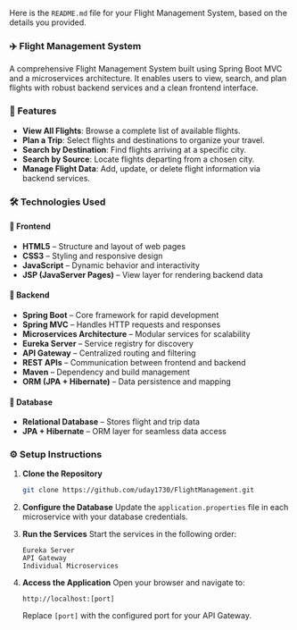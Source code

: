 Here is the `README.md` file for your Flight Management System, based on the details you provided.

### ✈️ Flight Management System

A comprehensive Flight Management System built using Spring Boot MVC and a microservices architecture. It enables users to view, search, and plan flights with robust backend services and a clean frontend interface.


### 🚀 Features

  * **View All Flights**: Browse a complete list of available flights.
  * **Plan a Trip**: Select flights and destinations to organize your travel.
  * **Search by Destination**: Find flights arriving at a specific city.
  * **Search by Source**: Locate flights departing from a chosen city.
  * **Manage Flight Data**: Add, update, or delete flight information via backend services.

### 🛠️ Technologies Used

#### 🔹 Frontend

  * **HTML5** – Structure and layout of web pages
  * **CSS3** – Styling and responsive design
  * **JavaScript** – Dynamic behavior and interactivity
  * **JSP (JavaServer Pages)** – View layer for rendering backend data

#### 🔹 Backend

  * **Spring Boot** – Core framework for rapid development
  * **Spring MVC** – Handles HTTP requests and responses
  * **Microservices Architecture** – Modular services for scalability
  * **Eureka Server** – Service registry for discovery
  * **API Gateway** – Centralized routing and filtering
  * **REST APIs** – Communication between frontend and backend
  * **Maven** – Dependency and build management
  * **ORM (JPA + Hibernate)** – Data persistence and mapping

#### 🔹 Database

  * **Relational Database** – Stores flight and trip data
  * **JPA + Hibernate** – ORM layer for seamless data access


### ⚙️ Setup Instructions

1.  **Clone the Repository**

    ```bash
    git clone https://github.com/uday1730/FlightManagement.git
    ```

2.  **Configure the Database**
    Update the `application.properties` file in each microservice with your database credentials.

3.  **Run the Services**
    Start the services in the following order:

    ```text
    Eureka Server
    API Gateway
    Individual Microservices
    ```

4.  **Access the Application**
    Open your browser and navigate to:

    ```text
    http://localhost:[port]
    ```

    Replace `[port]` with the configured port for your API Gateway.
